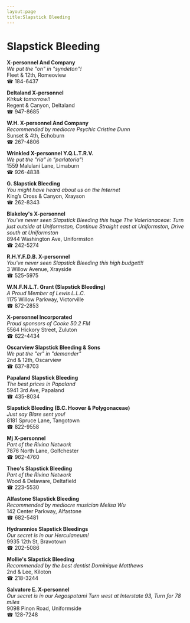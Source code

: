 ```yaml
---
layout:page
title:Slapstick Bleeding
---
```

# Slapstick Bleeding

**X-personnel And Company**  
_We put the "on" in "syndeton"!_  
Fleet & 12th, Romeoview  
☎ 184-6437



**Deltaland X-personnel**  
_Kirkuk tomorrow!!_  
Regent & Canyon, Deltaland  
☎ 947-8685



**W.H. X-personnel And Company**  
_Recommended by mediocre Psychic Cristine Dunn_  
Sunset & 4th, Echoburn  
☎ 267-4806



**Wrinkled X-personnel Y.Q.L.T.R.V.**  
_We put the "ria" in "parlatoria"!_  
1559 Malulani Lane, Limaburn  
☎ 926-4838



**G. Slapstick Bleeding**  
_You might have heard about us on the Internet_  
King’s Cross & Canyon, Xrayson  
☎ 262-8343



**Blakeley's X-personnel**  
_You've never seen Slapstick Bleeding this huge 
The Valerianaceae: Turn just outside at Uniformston, Continue Straight east at Uniformston, Drive south at Uniformston_  
8944 Washington Ave, Uniformston  
☎ 242-5274



**R.H.Y.F.D.B. X-personnel**  
_You've never seen Slapstick Bleeding this high budget!!!_  
3 Willow Avenue, Xrayside  
☎ 525-5975



**W.N.F.N.L.T. Grant (Slapstick Bleeding)**  
_A Proud Member of Lewis L.L.C._  
1175 Willow Parkway, Victorville  
☎ 872-2853



**X-personnel Incorporated**  
_Proud sponsors of Cooke 50.2 FM_  
5564 Hickory Street, Zuluton  
☎ 622-4434



**Oscarview Slapstick Bleeding & Sons**  
_We put the "er" in "demander"_  
2nd & 12th, Oscarview  
☎ 637-8703



**Papaland Slapstick Bleeding**  
_The best prices in Papaland_  
5941 3rd Ave, Papaland  
☎ 435-8034



**Slapstick Bleeding (B.C. Hoover & Polygonaceae)**  
_Just say Blare sent you!_  
8181 Spruce Lane, Tangotown  
☎ 822-9558



**Mj X-personnel**  
_Part of the Rivina Network_  
7876 North Lane, Golfchester  
☎ 962-4760



**Theo's Slapstick Bleeding**  
_Part of the Rivina Network_  
Wood & Delaware, Deltafield  
☎ 223-5530



**Alfastone Slapstick Bleeding**  
_Recommended by mediocre musician Melisa Wu_  
142 Center Parkway, Alfastone  
☎ 682-5481



**Hydramnios Slapstick Bleedings**  
_Our secret is in our Herculaneum!_  
9935 12th St, Bravotown  
☎ 202-5086



**Mollie's Slapstick Bleeding**  
_Recommended by the best dentist Dominique Matthews_  
2nd & Lee, Kiloton  
☎ 218-3244



**Salvatore E. X-personnel**  
_Our secret is in our Aegospotami 
Turn west at Interstate 93, Turn for 78 miles_  
9098 Pinon Road, Uniformside  
☎ 128-7248



